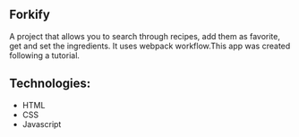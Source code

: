 ## Forkify
A project that allows you to search through recipes, add them as favorite, get and set the ingredients. It uses webpack workflow.This app was created following a tutorial.

## Technologies:

- HTML
- CSS
- Javascript
